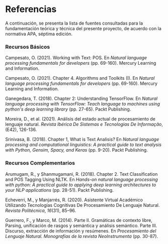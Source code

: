 # Referencias

A continuación, se presenta la lista de fuentes consultadas para la fundamentación teórica y técnica del presente proyecto, de acuerdo con la normativa APA, séptima edición.

### Recursos Básicos

Campesato, O. (2021). Working with Text: POS. En *Natural language processing fundamentals for developers* (pp. 69-160). Mercury Learning and Information.

Campesato, O. (2021). Chapter 4. Algorithms and Toolkits (I). En *Natural language processing fundamentals for developers* (pp. 69-160). Mercury Learning and Information.

Ganegedara, T. (2018). Chapter 2: Understanding TensorFlow. En *Natural language processing with TensorFlow: Teach language to machines using python's deep learning library* (pp. 27-65). Packt Publishing.

Moreira, D., et al. (2021). Análisis del estado actual de procesamiento de lenguaje natural. *Revista Ibérica De Sistemas e Tecnologias De Informação*, (E42), 126-136.

Srinivasa, B. (2018). Chapter 1, What is Text Analisis? En *Natural language processing and computational linguistics: A practical guide to text analysis with Python, Gensim, Spacy, and Keras* (pp. 9-20). Packt Publishing.

### Recursos Complementarios

Arumugam, R., y Shanmugamani, R. (2018). Chapter 2. Text Classification and POS Tagging Using NLTK. En *Hands-on natural language processing with python: A practical guide to applying deep learning architectures to your NLP applications* (pp. 28-51). Packt Publishing.

Echeverri, M., y Manjarrés, R. (2020). Asistente Virtual Académico Utilizando Tecnologías Cognitivas De Procesamiento De Lenguaje Natural. *Revista Politécnica*, *16*(31), 85–96.

Guerrero, F., y Marco, M. (2014). Parte II. Gramáticas de contexto libre, Parsing, unificación de rasgos y semántica y análisis semántico. Parte III. Discurso, extracción de información y resúmenes. En *Procesamiento del Lenguaje Natural. Monografías de la revista NeoInstrumenta* (pp. 30-87).
